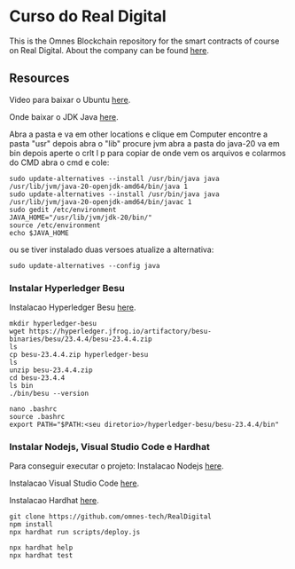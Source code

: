 # Curso do Real Digital

This is the Omnes Blockchain repository for the smart contracts of course on Real Digital. About the company can be found [here](https://omnestech.org/).

## Resources

Video para baixar o Ubuntu [here](https://youtu.be/oORD9_OyMpQ). 

Onde baixar o JDK Java [here](https://www.oracle.com/java/technologies/downloads/). 

Abra a pasta e va em other locations e clique em Computer
encontre a pasta "usr" 
depois abra o "lib"
procure jvm
abra a pasta do java-20 
va em bin 
depois aperte o crlt l p
para copiar de onde vem os arquivos e colarmos do CMD
abra o cmd e cole:

```shell
sudo update-alternatives --install /usr/bin/java java /usr/lib/jvm/java-20-openjdk-amd64/bin/java 1
sudo update-alternatives --install /usr/bin/java java /usr/lib/jvm/java-20-openjdk-amd64/bin/javac 1
sudo gedit /etc/environment
JAVA_HOME="/usr/lib/jvm/jdk-20/bin/"  
source /etc/environment
echo $JAVA_HOME
```
ou se tiver instalado duas versoes atualize a alternativa:

```shell
sudo update-alternatives --config java
```
### Instalar Hyperledger Besu

Instalacao Hyperledger Besu [here](https://besu.hyperledger.org/stable/private-networks/get-started/install/binary-distribution). 

```shell
mkdir hyperledger-besu
wget https://hyperledger.jfrog.io/artifactory/besu-binaries/besu/23.4.4/besu-23.4.4.zip
ls
cp besu-23.4.4.zip hyperledger-besu
ls
unzip besu-23.4.4.zip
cd besu-23.4.4 
ls bin
./bin/besu --version

nano .bashrc
source .bashrc
export PATH="$PATH:<seu diretorio>/hyperledger-besu/besu-23.4.4/bin"
```

### Instalar Nodejs, Visual Studio Code e Hardhat

Para conseguir executar o projeto:
Instalacao Nodejs [here](https://nodejs.org/en/download).

Instalacao Visual Studio Code [here](https://code.visualstudio.com/download).

Instalacao Hardhat [here](https://hardhat.org/).

```shell
git clone https://github.com/omnes-tech/RealDigital
npm install
npx hardhat run scripts/deploy.js
```

```shell
npx hardhat help
npx hardhat test
```
